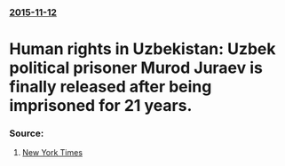### [2015-11-12](/news/2015/11/12/index.md)

# Human rights in Uzbekistan: Uzbek political prisoner Murod Juraev is finally released after being imprisoned for 21 years. 




### Source:

1. [New York Times](http://www.nytimes.com/2015/11/13/world/asia/uzbekistan-releases-political-prisoner-after-21-years.html)
